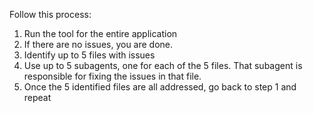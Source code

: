 Follow this process:
1. Run the tool for the entire application
2. If there are no issues, you are done.
3. Identify up to 5 files with issues
4. Use up to 5 subagents, one for each of the 5 files. That subagent is
responsible for fixing the issues in that file.
5. Once the 5 identified files are all addressed, go back to step 1 and repeat
